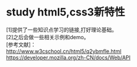 # study html5,css3新特性
[1]提供了一些知识点学习的链接,打好理论基础。<br/>
[2]之后会做一些相关示例和demo。<br/>
[参考文献]：<br/>
http://www.w3cschool.cn/html5/q2ybmfle.html
https://developer.mozilla.org/zh-CN/docs/Web/API
